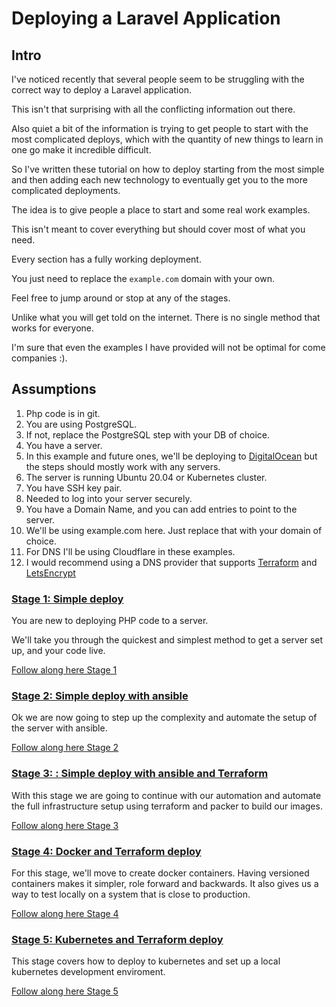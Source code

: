 # Deploying a Laravel Application
## Intro
I've noticed recently that several people seem to be struggling with the correct way to deploy a Laravel
application.

This isn't that surprising with all the conflicting information out there.

Also quiet a bit of the information is trying to get people to start with the most complicated deploys,
which with the quantity of new things to learn in one go make it incredible difficult.

So I've written these tutorial on how to deploy starting from the most simple and then adding each
new technology to eventually get you to the more complicated deployments.

The idea is to give people a place to start and some real work examples.

This isn't meant to cover everything but should cover most of what you need.

Every section has a fully working deployment.

You just need to replace the ```example.com``` domain with your own.

Feel free to jump around or stop at any of the stages.

Unlike what you will get told on the internet. There is no single method that works for everyone.

I'm sure that even the examples I have provided will not be optimal for come companies :).

## Assumptions
1. Php code is in git.
1. You are using PostgreSQL.
  1. If not, replace the PostgreSQL step with your DB of choice.
1. You have a server.
1. In this example and future ones, we'll be deploying to [DigitalOcean](https://m.do.co/c/179a47e69ec8)
   but the steps should mostly work with any servers.
1. The server is running Ubuntu 20.04 or Kubernetes cluster.
1. You have SSH key pair.
  1. Needed to log into your server securely.
1. You have a Domain Name, and you can add entries to point to the server.
  1. We'll be using example.com here. Just replace that with your domain of choice.
1. For DNS I'll be using Cloudflare in these examples.
  1. I would recommend using a DNS provider that supports [Terraform](https://www.terraform.io/) and
     [LetsEncrypt](https://community.letsencrypt.org/t/dns-providers-who-easily-integrate-with-lets-encrypt-dns-validation/86438)

### [Stage 1: Simple deploy](https://github.com/haakco/deploying-laravel-app-stage1-simple-deploy)
You are new to deploying PHP code to a server.

We'll take you through the quickest and simplest method to get a  server set up, and your code live.

[Follow along here Stage 1](https://github.com/haakco/deploying-laravel-app-stage1-simple-deploy/README.md)

### [Stage 2: Simple deploy with ansible](https://github.com/haakco/deploying-laravel-app-stage2-simple-with-ansible-deploy)
Ok we are now going to step up the complexity and automate the setup of the server with ansible.

[Follow along here Stage 2](https://github.com/haakco/deploying-laravel-app-stage2-simple-with-ansible-deploy)

### [Stage 3: : Simple deploy with ansible and Terraform](https://github.com/haakco/deploying-laravel-app-stage3-simple-with-ansible-terraform-deploy)
With this stage we are going to continue with our automation and automate the full infrastructure setup
using terraform and packer to build our images.

[Follow along here Stage 3](https://github.com/haakco/deploying-laravel-app-stage3-simple-with-ansible-terraform-deploy)

### [Stage 4: Docker and Terraform deploy](https://github.com/haakco/deploying-laravel-app-stage4-docker-terraform-deploy)
For this stage, we'll move to create docker containers. Having versioned containers makes it simpler, role forward and backwards.
It also gives us a way to test locally on a system that is close to production.

[Follow along here Stage 4](https://github.com/haakco/deploying-laravel-app-stage4-docker-terraform-deploy)

### [Stage 5: Kubernetes and Terraform deploy](https://github.com/haakco/deploying-laravel-app-stage5-docker-kubernetes-terraform-deploy)
This stage covers how to deploy to kubernetes and set up a local kubernetes development enviroment. 

[Follow along here Stage 5](https://github.com/haakco/deploying-laravel-app-stage5-docker-kubernetes-terraform-deploy)

